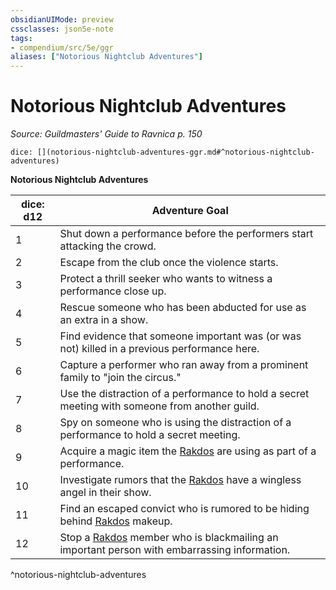 ```yaml
---
obsidianUIMode: preview
cssclasses: json5e-note
tags:
- compendium/src/5e/ggr
aliases: ["Notorious Nightclub Adventures"]
---
```

# Notorious Nightclub Adventures
*Source: Guildmasters' Guide to Ravnica p. 150* 

`dice: [](notorious-nightclub-adventures-ggr.md#^notorious-nightclub-adventures)`

**Notorious Nightclub Adventures**

| dice: d12 | Adventure Goal |
|-----------|----------------|
| 1 | Shut down a performance before the performers start attacking the crowd. |
| 2 | Escape from the club once the violence starts. |
| 3 | Protect a thrill seeker who wants to witness a performance close up. |
| 4 | Rescue someone who has been abducted for use as an extra in a show. |
| 5 | Find evidence that someone important was (or was not) killed in a previous performance here. |
| 6 | Capture a performer who ran away from a prominent family to "join the circus." |
| 7 | Use the distraction of a performance to hold a secret meeting with someone from another guild. |
| 8 | Spy on someone who is using the distraction of a performance to hold a secret meeting. |
| 9 | Acquire a magic item the [Rakdos](/compendium/bestiary/npc/rakdos-ggr.md) are using as part of a performance. |
| 10 | Investigate rumors that the [Rakdos](/compendium/bestiary/npc/rakdos-ggr.md) have a wingless angel in their show. |
| 11 | Find an escaped convict who is rumored to be hiding behind [Rakdos](/compendium/bestiary/npc/rakdos-ggr.md) makeup. |
| 12 | Stop a [Rakdos](/compendium/bestiary/npc/rakdos-ggr.md) member who is blackmailing an important person with embarrassing information. |
^notorious-nightclub-adventures